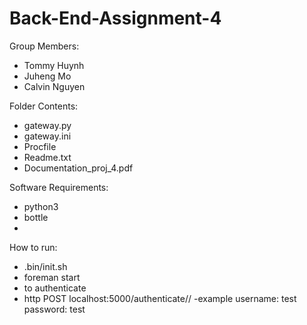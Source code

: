 # Back-End-Assignment-4

Group Members:
   - Tommy Huynh
   - Juheng Mo
   - Calvin Nguyen

Folder Contents:
   - gateway.py
   - gateway.ini
   - Procfile
   - Readme.txt
   - Documentation_proj_4.pdf

Software Requirements:
   - python3 
   - bottle
   - 
   
How to run:
   - .bin/init.sh
   - foreman start
   - to authenticate
   - http POST localhost:5000/authenticate/<username>/<password>
         -example username: test password: test

